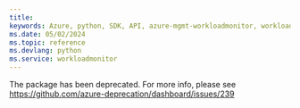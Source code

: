```yaml
---
title: 
keywords: Azure, python, SDK, API, azure-mgmt-workloadmonitor, workloadmonitor
ms.date: 05/02/2024
ms.topic: reference
ms.devlang: python
ms.service: workloadmonitor
---
```

The package has been deprecated. For more info, please see https://github.com/azure-deprecation/dashboard/issues/239

